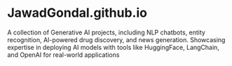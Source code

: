 # JawadGondal.github.io
A collection of Generative AI projects, including NLP chatbots, entity recognition, AI-powered drug discovery, and news generation. Showcasing expertise in deploying AI models with tools like HuggingFace, LangChain, and OpenAI for real-world applications
